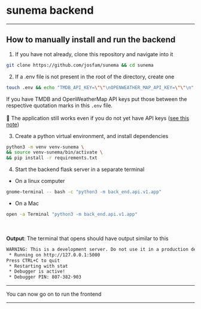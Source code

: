 # sunema backend

---

## How to manually install and run the backend

1. If you have not already, clone this repository and navigate into it

```sh
git clone https://github.com/josfam/sunema && cd sunema
```

2. If a .env file is not present in the root of the directory, create one

```sh
touch .env && echo "TMDB_API_KEY=\"\"\nOPENWEATHER_MAP_API_KEY=\"\"\n" > .env
```

If you have TMDB and OpenWeatherMap API keys put those between the respective quotation marks in this `.env` file.
\
\
📌 The application still works even if you do not yet have API keys ([see this note](../README.md#note-about-api-keys))

3. Create a python virtual environment, and install dependencies

```sh
python3 -m venv venv-sunema \
&& source venv-sunema/bin/activate \
&& pip install -r requirements.txt
```

4. Start the backend flask server in a separate terminal

- On a linux computer

```sh
gnome-terminal -- bash -c "python3 -m back_end.api.v1.app"
```

- On a Mac

```sh
open -a Terminal "python3 -m back_end.api.v1.app"
```
\
\
**Output**: The terminal that opens should have output similar to this

```sh
WARNING: This is a development server. Do not use it in a production deployment. Use a production WSGI server instead.
 * Running on http://127.0.0.1:5000
Press CTRL+C to quit
 * Restarting with stat
 * Debugger is active!
 * Debugger PIN: 807-382-903
```

---

You can now go on to run the frontend

---
